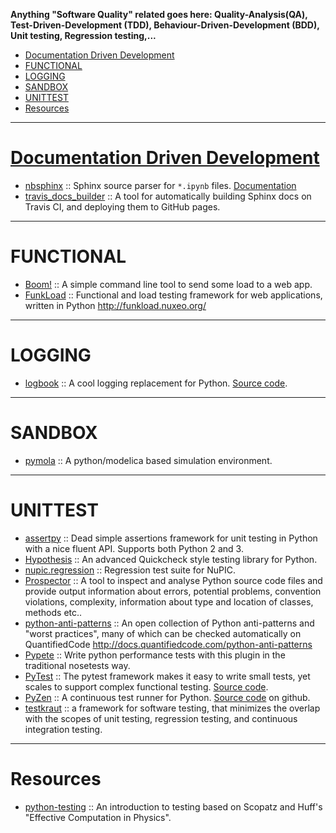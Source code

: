 __Anything "Software Quality" related goes here: Quality-Analysis(QA), Test-Driven-Development (TDD), Behaviour-Driven-Development (BDD), Unit testing, Regression testing,...__

+ [Documentation Driven Development](#documentation-driven-development)
+ [FUNCTIONAL](#functional)
+ [LOGGING](#logging)
+ [SANDBOX](#sandbox)
+ [UNITTEST](#unittest)
+ [Resources](#resources)

----

# [Documentation Driven Development](http://collectiveidea.com/blog/archives/2014/04/21/on-documentation-driven-development/)
+ [nbsphinx](https://github.com/spatialaudio/nbsphinx) :: Sphinx source parser for `*.ipynb` files. [Documentation](http://nbsphinx.rtfd.io/)
+ [travis_docs_builder](https://github.com/gforsyth/travis_docs_builder) :: A tool for automatically building Sphinx docs on Travis CI, and deploying them to GitHub pages.

----

# FUNCTIONAL
+ [Boom!](https://github.com/tarekziade/boom) :: A simple command line tool to send some load to a web app.
+ [FunkLoad](https://github.com/nuxeo/FunkLoad) :: Functional and load testing framework for web applications, written in Python http://funkload.nuxeo.org/

----

# LOGGING
+ [logbook](http://logbook.pocoo.org/) :: A cool logging replacement for Python. [Source code](https://github.com/getlogbook/logbook).

----

# SANDBOX
+ [pymola](https://github.com/jgoppert/pymola) :: A python/modelica based simulation environment. 

----

# UNITTEST
+ [assertpy](https://github.com/ActivisionGameScience/assertpy) :: Dead simple assertions framework for unit testing in Python with a nice fluent API. Supports both Python 2 and 3.
+ [Hypothesis](https://github.com/DRMacIver/hypothesis) :: An advanced Quickcheck style testing library for Python.
+ [nupic.regression](https://github.com/numenta/nupic.regression) :: Regression test suite for NuPIC.
+ [Prospector](https://github.com/landscapeio/prospector) :: A tool to inspect and analyse Python source code files and provide output information about errors, potential problems, convention violations, complexity, information about type and location of classes, methods etc..
+ [python-anti-patterns](https://github.com/quantifiedcode/python-anti-patterns) :: An open collection of Python anti-patterns and "worst practices", many of which can be checked automatically on QuantifiedCode http://docs.quantifiedcode.com/python-anti-patterns
+ [Pypete](https://github.com/Artimi/pypete) :: Write python performance tests with this plugin in the traditional nosetests way. 
+ [PyTest](http://pytest.org/) :: The pytest framework makes it easy to write small tests, yet scales to support complex functional testing. [Source code](https://github.com/pytest-dev/pytest).
+ [PyZen](http://pypi.python.org/pypi/PyZen) :: A continuous test runner for Python. [Source code](https://github.com/coderanger/pyzen) on github.
+ [testkraut](https://github.com/neurodebian/testkraut) :: a framework for software testing, that minimizes the overlap with the scopes of unit testing, regression testing, and continuous integration testing.

----

# Resources
+ [python-testing](https://github.com/swcarpentry/python-testing) :: An introduction to testing based on Scopatz and Huff's "Effective Computation in Physics".
